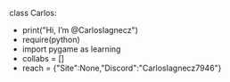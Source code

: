 class Carlos:
- print("Hi, I’m @CarlosIagnecz")
- require(python)
- import pygame as learning
- collabs = []
- reach = {"Site":None,"Discord":"CarlosIagnecz7946"}

<!---
CarlosIagncz/CarlosIagncz is a ✨ special ✨ repository because its `README.md` (this file) appears on your GitHub profile.
You can click the Preview link to take a look at your changes.
--->
